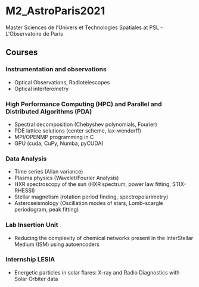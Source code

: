 # M2_AstroParis2021
Master Sciences de l’Univers et Technologies Spatiales at PSL - L'Observatoire de Paris

## Courses

### Instrumentation and observations
* Optical Observations, Radiotelescopes
* Optical interferometry
### High Performance Computing (HPC) and Parallel and Distributed Algorithms (PDA)
* Spectral decomposition (Chebyshev polynomials, Fourier)
* PDE lattice solutions (center scheme, lax-wendorff)
* MPI/OPENMP programming in C 
* GPU (cuda, CuPy, Numba, pyCUDA)
### Data Analysis
* Time series (Allan variance)
* Plasma physics (Wavelet/Fourier Analysis)
* HXR spectroscopy of the sun (HXR spectrum, power law fitting, STIX-RHESSI)
* Stellar magnetism (rotation period finding, spectropolarimetry)
* Asteroseismology (Oscillation modes of stars, Lomb-scargle periodogram, peak fitting)
### Lab Insertion Unit 
* Reducing the complexity of chemical networks present in the InterStellar Medium (ISM) using autoencoders
### Internship LESIA
* Energetic particles in solar flares: X-ray and Radio Diagnostics with Solar Orbiter data

